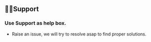 ## 🧑‍💻Support 
### Use Support as help box.
- Raise an issue, we will try to resolve asap to find proper solutions.
